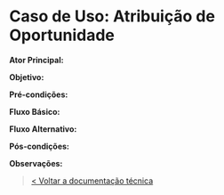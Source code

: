 # Caso de Uso: Atribuição de Oportunidade

**Ator Principal:**

**Objetivo:**

**Pré-condições:**

**Fluxo Básico:**

**Fluxo Alternativo:**

**Pós-condições:**

**Observações:**

> [< Voltar a documentação técnica](../technical-documentation.md)
